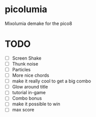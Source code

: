 # picolumia
Mixolumia demake for the pico8

# TODO
- [ ] Screen Shake
- [ ] Thunk noise
- [ ] Particles
- [ ] More nice chords
- [ ] make it really cool to get a big combo
- [ ] Glow around title
- [ ] tutorial in-game
- [ ] Combo bonus
- [ ] make it possible to win
- [ ] max score